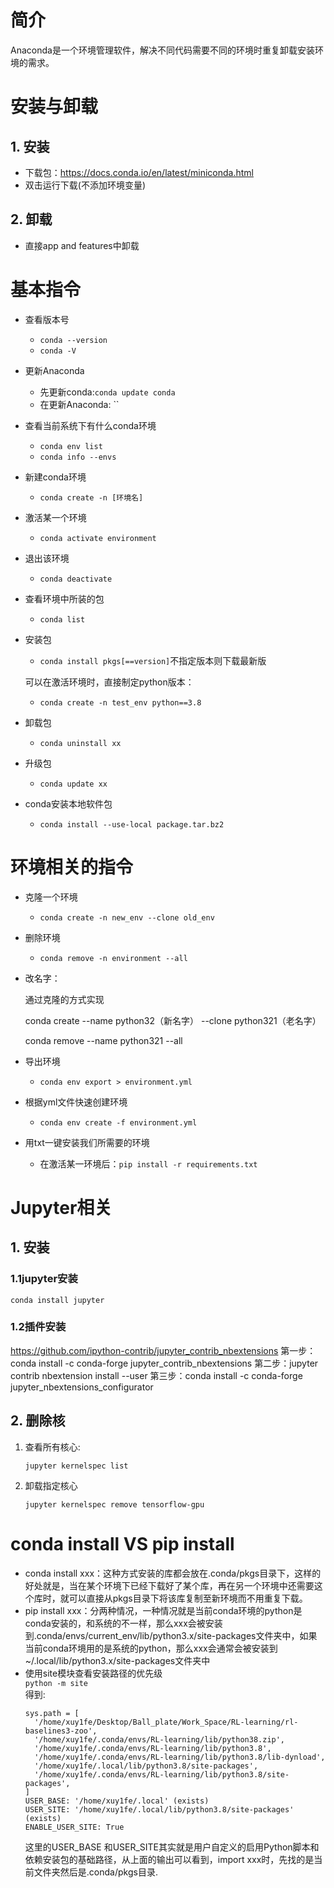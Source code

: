 # 简介

Anaconda是一个环境管理软件，解决不同代码需要不同的环境时重复卸载安装环境的需求。

# 安装与卸载

## 1. 安装

- 下载包：https://docs.conda.io/en/latest/miniconda.html
- 双击运行下载(不添加环境变量)

## 2. 卸载

- 直接app and features中卸载



# 基本指令

- 查看版本号
  - `conda --version`
  - `conda -V`
  
- 更新Anaconda

  - 先更新conda:`conda update conda`
  - 在更新Anaconda: ``

- 查看当前系统下有什么conda环境
  - `conda env list`
  - `conda info --envs`
  
- 新建conda环境
  - `conda create -n [环境名]`
  
- 激活某一个环境
  - `conda activate environment`
  
- 退出该环境
  - `conda deactivate`
  
- 查看环境中所装的包
  - `conda list`

- 安装包

  - `conda install pkgs[==version]`不指定版本则下载最新版

  可以在激活环境时，直接制定python版本：

  - `conda create -n test_env python==3.8`

- 卸载包

  - `conda uninstall xx`

- 升级包

  - `conda update xx`

- conda安装本地软件包

  - `conda install --use-local package.tar.bz2`

# 环境相关的指令

- 克隆一个环境

  - `conda create -n new_env --clone old_env`
  
- 删除环境

  - `conda remove -n environment --all`
  
- 改名字：

  通过克隆的方式实现

  conda create --name python32（新名字） --clone python321（老名字）

  conda remove --name python321 --all

- 导出环境

  - `conda env export > environment.yml`
  
- 根据yml文件快速创建环境

  - `conda env create -f environment.yml`

- 用txt一键安装我们所需要的环境
  - 在激活某一环境后：`pip install -r requirements.txt`

# Jupyter相关

## 1. 安装

### 1.1jupyter安装

`conda install jupyter`

### 1.2插件安装

https://github.com/ipython-contrib/jupyter_contrib_nbextensions
第一步：conda install -c conda-forge jupyter_contrib_nbextensions
第二步：jupyter contrib nbextension install --user
第三步：conda install -c conda-forge jupyter_nbextensions_configurator

## 2. 删除核

1. 查看所有核心:

   ```
   jupyter kernelspec list
   ```

2. 卸载指定核心

   ```
   jupyter kernelspec remove tensorflow-gpu
   ```

# conda install VS pip install
- conda install xxx：这种方式安装的库都会放在.conda/pkgs目录下，这样的好处就是，当在某个环境下已经下载好了某个库，再在另一个环境中还需要这个库时，就可以直接从pkgs目录下将该库复制至新环境而不用重复下载。
- pip install xxx：分两种情况，一种情况就是当前conda环境的python是conda安装的，和系统的不一样，那么xxx会被安装到.conda/envs/current_env/lib/python3.x/site-packages文件夹中，如果当前conda环境用的是系统的python，那么xxx会通常会被安装到~/.local/lib/python3.x/site-packages文件夹中
- 使用site模块查看安装路径的优先级  
  `python -m site`  
  得到:  
  ```
  sys.path = [
    '/home/xuy1fe/Desktop/Ball_plate/Work_Space/RL-learning/rl-baselines3-zoo',
    '/home/xuy1fe/.conda/envs/RL-learning/lib/python38.zip',
    '/home/xuy1fe/.conda/envs/RL-learning/lib/python3.8',
    '/home/xuy1fe/.conda/envs/RL-learning/lib/python3.8/lib-dynload',
    '/home/xuy1fe/.local/lib/python3.8/site-packages',
    '/home/xuy1fe/.conda/envs/RL-learning/lib/python3.8/site-packages',
  ]
  USER_BASE: '/home/xuy1fe/.local' (exists)
  USER_SITE: '/home/xuy1fe/.local/lib/python3.8/site-packages' (exists)
  ENABLE_USER_SITE: True

  ```  
  这里的USER_BASE 和USER_SITE其实就是用户自定义的启用Python脚本和依赖安装包的基础路径，从上面的输出可以看到，import xxx时，先找的是当前文件夹然后是.conda/pkgs目录.
  
